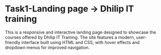 # Task1-Landing page -> Dhilip IT training
This is a responsive and interactive landing page designed to showcase the courses offered by Dhilip IT Training. The site features a modern, user-friendly interface built using HTML and CSS, with hover effects and dropdown menus for improved navigation.
